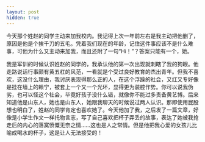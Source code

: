 ```yaml
---
layout: post
hidden: true
---
```

今天那个姓赵的同学主动来加我校内。我记得上次一年前左右是我主动把他删了，原因是他是个挨千刀的五毛。凭着我们现在的年龄，记住这件事应该不是什么难事，可他为什么又主动来加我，而且还附了一句“Hi！”？答案只能有一个，她。

我是军训的时候认识姓赵的同学的，我承认他的第一次出现就刺瞎了我的狗眼。他走路说话行事颇有黄五杠的风范，一看就是个受过良好教育的杰出青年。但我不喜欢，这没什么理由，我讨厌表现得那么正的人，在这个浮躁的社会，又红又专好像是挂在墙上的赖宁，被套上一个又一个光环，显得更为装腔作势。你可以说我伪劣，也可以怪这个社会，毕竟好孩子没什么错，就像你不能过多责备黄艺博。后来知道他是山东人，她也是山东人，她跟我聊天的时候说过两人认识。那即使用屁股想也明白了，姓赵的同学肯定也喜欢她了。今天他加了我，之后发了一篇文章，好像是小学生作文一样托物言志，写了自己喜欢把杯子弄丢的故事，表达了她被我抢走后的内心的落寞愤慨无奈之情……这也是人之常情。但是他把我心爱的女孩儿比喻成喝水的杯子，这是让人无法接受的！